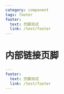```yaml
---
category: component
tags: footer
footer:
  text: 页脚测试
  link: /test/footer
---
```


# 内部链接页脚

```yml
---
footer:
  text: 页脚测试
  link: /test/footer
---
```
